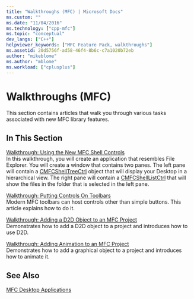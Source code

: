 ```yaml
---
title: "Walkthroughs (MFC) | Microsoft Docs"
ms.custom: ""
ms.date: "11/04/2016"
ms.technology: ["cpp-mfc"]
ms.topic: "conceptual"
dev_langs: ["C++"]
helpviewer_keywords: ["MFC Feature Pack, walkthroughs"]
ms.assetid: 20d5756f-ad58-46f4-8b6c-c7a1020b72eb
author: "mikeblome"
ms.author: "mblome"
ms.workload: ["cplusplus"]
---
```

# Walkthroughs (MFC)

This section contains articles that walk you through various tasks associated with new MFC library features.

## In This Section

[Walkthrough: Using the New MFC Shell Controls](../mfc/walkthrough-using-the-new-mfc-shell-controls.md)<br/>
In this walkthrough, you will create an application that resembles File Explorer. You will create a window that contains two panes. The left pane will contain a [CMFCShellTreeCtrl](../mfc/reference/cmfcshelltreectrl-class.md) object that will display your Desktop in a hierarchical view. The right pane will contain a [CMFCShellListCtrl](../mfc/reference/cmfcshelllistctrl-class.md) that will show the files in the folder that is selected in the left pane.

[Walkthrough: Putting Controls On Toolbars](../mfc/walkthrough-putting-controls-on-toolbars.md)<br/>
Modern MFC toolbars can host controls other than simple buttons. This article explains how to do it.

[Walkthrough: Adding a D2D Object to an MFC Project](../mfc/walkthrough-adding-a-d2d-object-to-an-mfc-project.md)<br/>
Demonstrates how to add a D2D object to a project and introduces how to use D2D.

[Walkthrough: Adding Animation to an MFC Project](../mfc/walkthrough-adding-animation-to-an-mfc-project.md)<br/>
Demonstrates how to add a graphical object to a project and introduces how to animate it.

## See Also

[MFC Desktop Applications](../mfc/mfc-desktop-applications.md)

